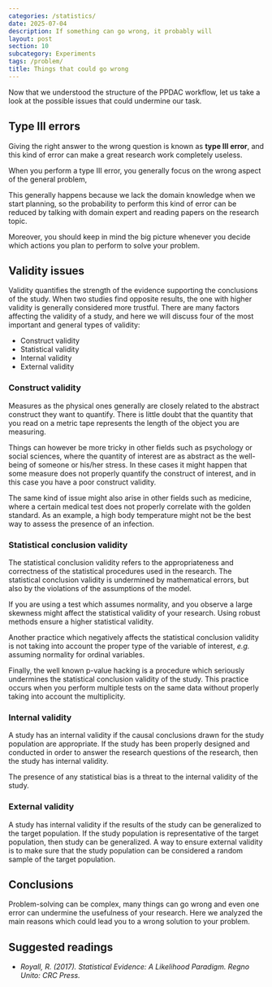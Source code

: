 ```yaml
---
categories: /statistics/
date: 2025-07-04
description: If something can go wrong, it probably will
layout: post
section: 10
subcategory: Experiments
tags: /problem/
title: Things that could go wrong
---
```





Now that we understood the structure of the PPDAC workflow, let us take
a look at the possible issues that could undermine our task.

## Type III errors

Giving the right answer to the wrong question is known as **type III error**,
and this kind of error can make a great research work completely useless.

When you perform a type III error, you generally focus on the wrong
aspect of the general problem,

This generally happens because we lack the domain knowledge when we start
planning, so the probability to perform this kind of error can be reduced
by talking with domain expert and reading papers on the research topic.

Moreover, you should keep in mind the big picture whenever you decide which
actions you plan to perform to solve your problem.


## Validity issues

Validity quantifies the strength of the evidence supporting the conclusions
of the study. When two studies find opposite results, the one with higher
validity is generally considered more trustful.
There are many factors affecting the validity of a study, and here
we will discuss four of the most important and general types of validity:

- Construct validity
- Statistical validity
- Internal validity
- External validity

### Construct validity

Measures as the physical ones generally are closely related to the
abstract construct they want to quantify.
There is little doubt that the quantity that you read on a metric tape represents
the length of the object you are measuring.

Things can however be more tricky in other fields such as psychology or social sciences,
where the quantity of interest are as abstract as the well-being of someone
or his/her stress.
In these cases it might happen that some measure does not properly quantify
the construct of interest, and in this case you have a poor construct validity.

The same kind of issue might also arise in other fields such as medicine, where a certain medical
test does not properly correlate with the golden standard.
As an example, a high body temperature might not be the best way to assess the presence
of an infection.


### Statistical conclusion validity

The statistical conclusion validity refers to the appropriateness and correctness of the
statistical procedures used in the research.
The statistical conclusion validity is undermined by mathematical errors, but also
by the violations of the assumptions of the model.

If you are using a test which assumes normality, and you observe a large
skewness might affect the statistical validity of your research.
Using robust methods ensure a higher statistical validity.

Another practice which negatively affects the statistical conclusion
validity is not taking into account the proper type of the variable
of interest, *e.g.* assuming normality for ordinal variables.

Finally, the well known p-value hacking is a procedure which
seriously undermines the statistical conclusion validity of the study.
This practice occurs when you perform multiple tests on the same
data without properly taking into account the multiplicity.

### Internal validity

A study has an internal validity if the causal conclusions drawn for the
study population are appropriate.
If the study has been properly designed and conducted in order to
answer the research questions of the research, then the study has internal validity.

The presence of any statistical bias is a threat to the internal validity
of the study.


### External validity

A study has internal validity if the results of the study can be generalized
to the target population.
If the study population is representative of the target population,
then study can be generalized. A way to ensure external validity
is to make sure that the study population can be considered a random
sample of the target population.


## Conclusions

Problem-solving can be complex, many things can go wrong and even one
error can undermine the usefulness of your research.
Here we analyzed the main reasons which could lead you to a wrong solution
to your problem.


## Suggested readings

- <cite>Royall, R. (2017). Statistical Evidence: A Likelihood Paradigm. Regno Unito: CRC Press.</cite>

<!--
The first step in the PPDAC cycle is the problem identification,
and if you do not correctly perform this step, you might end up with
a beautiful but useless research work.

Giving the correct answer to the wrong question is known as **type III error**,
and this kind of error is more frequent than what you might expect.

<br>

> "Better a poor answer to the right question than a
good answer to the wrong question."
> 
> John Tukey

<br>

As an example, let us assume that you delivered some AI solution,
and the client complains about the quality of the predictions performed by
your AI.
You run your tests on your software, and the tests look fine.
You then answer that your software is fine.
In this case you performed a type III error: instead of asking yourself if
your test coverage is good enough for your purposes, you verified if
your software was able to pass your tests.

## Statistical significance vs substantive significance

A case where type III error often occurs is when the researcher
focuses on the statistical significance rather than on the substantive significance.
Statistical significance gives us information about the implausibility
of a hypothesis, it tells us nothing about the relevance of the effect on
the real world.

Let us assume that you want to increase the incomes from your website.
You therefore decide that you want to increase the number of clicks on the "buy" button
on your home page, where the client can start the buying procedure on your market,
and you sell a variety of products.

You design a new layout for your home page, and you perform
a well-designed A/B test on the two pages.
If you find that your new layout has a significantly larger number of clicks,
you can be quite confident that there is a larger amount of audience which starts the buying procedure.
What you still don't know is
1. how large is the increase of people who starts to buy (is it one per day or one per year?)
2. how many of them actually concluded the buying procedure (if it's lower, then you might even experience an economic loss)
3. what did they actually buy (are the users buying cheaper products with the new web page?)



## Suggested readings

- <cite> Mitroff, I. I., Silvers, A. (2010). Dirty Rotten Strategies: How We Trick Ourselves and Others Into Solving the Wrong Problems Precisely. US: Stanford Business Books.</cite>